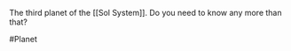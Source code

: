 The third planet of the <span class="political-bodies-places">[[Sol System]]</span>.
Do you need to know any more than that?

#Planet